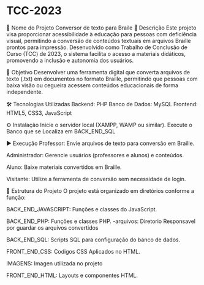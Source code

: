 # TCC-2023
📘 Nome do Projeto
    Conversor de texto para Braile
📝 Descrição
Este projeto visa proporcionar acessibilidade à educação para pessoas com deficiência visual, permitindo a conversão de conteúdos textuais em arquivos Braille prontos para impressão. Desenvolvido como Trabalho de Conclusão de Curso (TCC) de 2023, o sistema facilita o acesso a materiais didáticos, promovendo a inclusão e autonomia dos usuários.

🎯 Objetivo
Desenvolver uma ferramenta digital que converta arquivos de texto (.txt) em documentos no formato Braille, permitindo que pessoas com baixa visão ou cegueira acessem conteúdos educacionais de forma independente.

🛠 Tecnologias Utilizadas
Backend: PHP
Banco de Dados: MySQL
Frontend: HTML5, CSS3, JavaScript

⚙️ Instalação
Inicie o servidor local (XAMPP, WAMP ou similar).
Execute o Banco que se Localiza em BACK_END_SQL

▶️ Execução
Professor: Envie arquivos de texto para conversão em Braille.

Administrador: Gerencie usuários (professores e alunos) e conteúdos.

Aluno: Baixe materiais convertidos em Braille.

Visitante: Utilize a ferramenta de conversão sem necessidade de login.

📂 Estrutura do Projeto
O projeto está organizado em diretórios conforme a função:

BACK_END_JAVASCRIPT: Funções e classes do JavaScript.

BACK_END_PHP: Funções e classes PHP.
-arquivos: Diretorio Responsavel por guardar os arquivos convertidos

BACK_END_SQL: Scripts SQL para configuração do banco de dados.

FRONT_END_CSS: Codigos CSS Aplicados no HTML.

IMAGENS: Imagen utilizada no projeto

FRONT_END_HTML: Layouts e componentes HTML.

